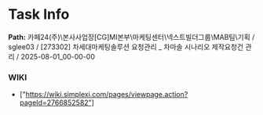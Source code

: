 # Task Info

**Path:** 카페24(주)\본사사업장\[CG]MI본부\마케팅센터\넥스트빌더그룹\MAB팀\기획 / sglee03 / [273302] 차세대마케팅솔루션 요청관리 _ 차마솔 시나리오 제작요청건 관리 / 2025-08-01_00-00-00

### WIKI
- ["https://wiki.simplexi.com/pages/viewpage.action?pageId=2766852582"]

